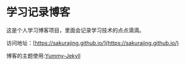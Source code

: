 # 学习记录博客

这是个人学习博客项目，里面会记录学习技术的点点滴滴。


访问地址：[https://sakurajing.github.io/](https://sakurajing.github.io/)


博客的主题使用:[Yummy-Jekyll](https://github.com/DONGChuan/Yummy-Jekyll)

